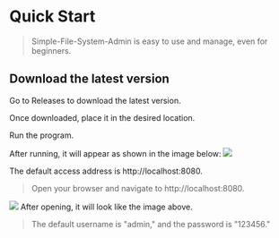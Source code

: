 # Quick Start
> Simple-File-System-Admin is easy to use and manage, even for beginners.

## Download the latest version
Go to Releases to download the latest version.

Once downloaded, place it in the desired location.

Run the program.

After running, it will appear as shown in the image below:
<img src="./attachment/1.png" />

The default access address is http://localhost:8080.

> Open your browser and navigate to http://localhost:8080.

<img src="./attachment/2.png" />
After opening, it will look like the image above.

> The default username is "admin," and the password is "123456."